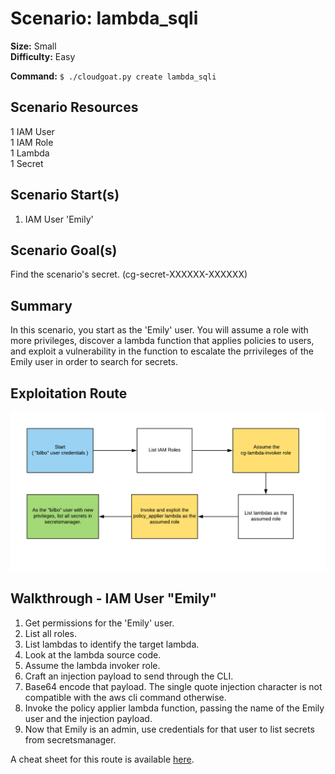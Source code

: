 
# Scenario: lambda_sqli

**Size:** Small  
**Difficulty:** Easy

**Command:** `$ ./cloudgoat.py create lambda_sqli`

## Scenario Resources

1 IAM User  
1 IAM Role  
1 Lambda   
1 Secret 

## Scenario Start(s)

1. IAM User 'Emily' 

## Scenario Goal(s)

Find the scenario's secret. (cg-secret-XXXXXX-XXXXXX)

## Summary

In this scenario, you start as the 'Emily' user. You will assume a role with more privileges, discover a 
lambda function that applies policies to users, and exploit a vulnerability in the function to escalate 
the prrivileges of the Emily user in order to search for secrets. 

## Exploitation Route

![Lucidchart Diagram](exploitation_route.png "Exploitation Route")


## Walkthrough - IAM User "Emily"

1. Get permissions for the 'Emily' user.
2. List all roles.
3. List lambdas to identify the target lambda.
4. Look at the lambda source code.
5. Assume the lambda invoker role.
6. Craft an injection payload to send through the CLI.
7. Base64 encode that payload. The single quote injection character is not compatible with the aws cli command otherwise.
8. Invoke the policy applier lambda function, passing the name of the Emily user and the injection payload. 
9. Now that Emily is an admin, use credentials for that user to list secrets from secretsmanager. 

A cheat sheet for this route is available [here](./cheat_sheet.md).

